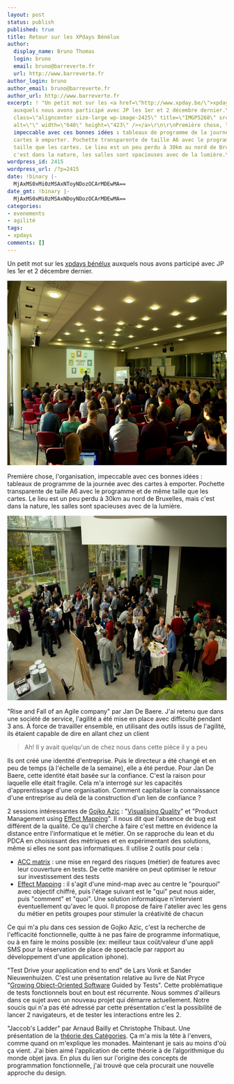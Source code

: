 ```yaml
---
layout: post
status: publish
published: true
title: Retour sur les XPdays Bénélux
author:
  display_name: Bruno Thomas
  login: bruno
  email: bruno@barreverte.fr
  url: http://www.barreverte.fr
author_login: bruno
author_email: bruno@barreverte.fr
author_url: http://www.barreverte.fr
excerpt: ! "Un petit mot sur les <a href=\"http://www.xpday.be/\">xpdays bénélux</a>
  auxquels nous avons participé avec JP les 1er et 2 décembre dernier.\r\n\r\n<a href=\"/images/IMGP52681.jpg\"><img
  class=\"aligncenter size-large wp-image-2425\" title=\"IMGP5268\" src=\"/images/IMGP52681-1024x678.jpg\"
  alt=\"\" width=\"640\" height=\"423\" /></a>\r\n\r\nPremière chose, l'organisation,
  impeccable avec ces bonnes idées : tableaux de programme de la journée avec des
  cartes à emporter. Pochette transparente de taille A6 avec le programme et de même
  taille que les cartes. Le lieu est un peu perdu à 30km au nord de Bruxelles, mais
  c'est dans la nature, les salles sont spacieuses avec de la lumière.\r\n\r\n"
wordpress_id: 2415
wordpress_url: /?p=2415
date: !binary |-
  MjAxMS0xMi0zMSAxNToyNDozOCArMDEwMA==
date_gmt: !binary |-
  MjAxMS0xMi0zMSAxNDoyNDozOCArMDEwMA==
categories:
- evenements
- agilité
tags:
- xpdays
comments: []
---
```

<p>Un petit mot sur les <a href="http://www.xpday.be/">xpdays bénélux</a> auxquels nous avons participé avec JP les 1er et 2 décembre dernier.</p>
<p><a href="/images/IMGP52681.jpg"><img class="aligncenter size-large wp-image-2425" title="IMGP5268" src="/images/IMGP52681-1024x678.jpg" alt="" width="640" height="423" /></a></p>
<p>Première chose, l'organisation, impeccable avec ces bonnes idées : tableaux de programme de la journée avec des cartes à emporter. Pochette transparente de taille A6 avec le programme et de même taille que les cartes. Le lieu est un peu perdu à 30km au nord de Bruxelles, mais c'est dans la nature, les salles sont spacieuses avec de la lumière.</p>
<p><a id="more"></a><a id="more-2415"></a></p>
<p><a href="/images/IMGP5264.jpg"><img class="aligncenter size-large wp-image-2428" title="IMGP5264" src="/images/IMGP5264-1024x678.jpg" alt="" width="640" height="423" /></a></p>
<p>"Rise and Fall of an Agile company" par Jan De Baere. J'ai retenu que dans une société de service, l'agilité a été mise en place avec difficulté pendant 3 ans. À force de travailler ensemble, en utilisant des outils issus de l'agilité, ils étaient capable de dire en allant chez un client</p>
<blockquote><p>Ah! Il y avait quelqu'un de chez nous dans cette pièce il y a peu</p></blockquote>
<p>Ils ont créé une identité d'entreprise. Puis le directeur a été changé et en peu de temps (à l'échelle de la semaine), elle a été perdue. Pour Jan De Baere, cette identité était basée sur la confiance. C'est la raison pour laquelle elle était fragile. Cela m'a interrogé sur les capacités d'apprentissage d'une organisation. Comment capitaliser la connaissance d'une entreprise au delà de la construction d'un lien de confiance ?</p>
<p>2 sessions intéressantes de <a href="http://gojko.net/">Gojko Azic</a> : "<a href="http://visualisingquality.org">Visualising Quality</a>" et "Product Management using <a href="http://gojko.net/effect-map/">Effect Mapping</a>". Il nous dit que l'absence de bug est différent de la qualité. Ce qu'il cherche à faire c'est mettre en évidence la distance entre l'informatique et le métier. On se rapproche du lean et du PDCA en choisissant des métriques et en expérimentant des solutions, même si elles ne sont pas informatiques. Il utilise 2 outils pour cela :</p>
<ul>
<li><a href="http://googletesting.blogspot.com/2011/10/google-test-analytics-now-in-open.html">ACC matrix</a> : une mise en regard des risques (métier) de features avec leur couverture en tests. De cette manière on peut optimiser le retour sur investissement des tests</li>
<li><a href="http://gojko.net/effect-map/">Effect Mapping</a> : il s'agit d'une mind-map avec au centre le "pourquoi" avec objectif chiffré, puis l'étage suivant est le "qui" peut nous aider, puis "comment" et "quoi". Une solution informatique n'intervient éventuellement qu'avec le quoi. Il propose de faire l'atelier avec les gens du métier en petits groupes pour stimuler la créativité de chacun</li>
</ul>
<p>Ce qui m'a plu dans ces session de Gojko Azic, c'est la recherche de l'efficacité fonctionnelle, quitte à ne pas faire de programme informatique, ou à en faire le moins possible (ex: meilleur taux coût/valeur d'une appli SMS pour la réservation de place de spectacle par rapport au développement d'une application iphone).</p>
<p>"Test Drive your application end to end" de Lars Vonk et Sander Nieuwenhuizen. C'est une présentation relative au livre de Nat Pryce "<a href="http://www.growing-object-oriented-software.com/">Growing Object-Oriented Software</a> Guided by Tests". Cette problématique de tests fonctionnels bout en bout est récurrente. Nous sommes d'ailleurs dans ce sujet avec un nouveau projet qui démarre actuellement. Notre soucis qui n'a pas été adressé par cette présentation c'est la possibilité de lancer 2 navigateurs, et de tester les interactions entre les 2.</p>
<p>"Jaccob's Ladder" par Arnaud Bailly et Christophe Thibaut. Une présentation de la <a href="http://fr.wikipedia.org/wiki/Th%C3%A9orie_des_cat%C3%A9gories">théorie des Catégories</a>. Ça m'a mis la tête à l'envers, comme quand on m'explique les monades. Maintenant je sais au moins d'où ça vient. J'ai bien aimé l'application de cette théorie à de l’algorithmique du monde objet java. En plus du lien sur l'origine des concepts de programmation fonctionnelle, j'ai trouvé que cela procurait une nouvelle approche du design.</p>
